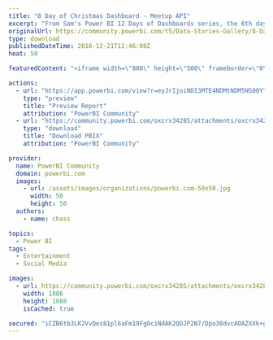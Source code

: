 ```yaml
---
title: "8 Day of Christmas Dashboard - Meetup API"
excerpt: "From Sam's Power BI 12 Days of Dashboards series, the 6th day of dashboards introduces a Meetup.com dashboard that you can use as a Meetup Group"
originalUrl: https://community.powerbi.com/t5/Data-Stories-Gallery/8-Day-of-Christmas-Dashboard-Meetup-API/m-p/105150
type: download
publishedDateTime: 2016-12-21T12:46:00Z
heat: 50

featuredContent: "<iframe width=\"800\" height=\"500\" frameborder=\"0\" src=\"https://app.powerbi.com/view?r=eyJrIjoiNDI3MTE4NDMtNDM5NS00YTVmLTgzMDMtYTkzM2E2MTI0ZjgyIiwidCI6IjA4YTBiODI0LTU2ZjktNDk4My1hYzhhLTNmZDM3M2Y2ODQ2NiIsImMiOjF9\"></iframe>"

actions:
  - url: "https://app.powerbi.com/view?r=eyJrIjoiNDI3MTE4NDMtNDM5NS00YTVmLTgzMDMtYTkzM2E2MTI0ZjgyIiwidCI6IjA4YTBiODI0LTU2ZjktNDk4My1hYzhhLTNmZDM3M2Y2ODQ2NiIsImMiOjF9"
    type: "preview"
    title: "Preview Report"
    attribution: "PowerBI Community"
  - url: "https://community.powerbi.com/oxcrx34285/attachments/oxcrx34285/DataStoriesGallery/520/2/PUG_Meetup_EN_no_Key.pbix"
    type: "download"
    title: "Download PBIX"
    attribution: "PowerBI Community"

provider:
  name: PowerBI Community
  domain: powerbi.com
  images:
    - url: /assets/images/organizations/powerbi.com-50x50.jpg
      width: 50
      height: 50
  authors:
    - name: chass

topics:
  - Power BI
tags:
  - Entertainment
  - Social Media

images:
  - url: https://community.powerbi.com/oxcrx34285/attachments/oxcrx34285/DataStoriesGallery/520/1/PBIX_Meetup_EN.JPG
    width: 1886
    height: 1088
    isCached: true

secured: "iCZB6tb3LK2VvQes81pl6aFm19FgOciNdAK2QOJP2N7/Dpo30dvcAOAZXXk+gTZvZq48l3uNIzDStpYl/ChMUGmPVoZjtetRucuAYvczvEoD0iXRkfpd/V37MlhuW8IWvuBY3tdMlonAl9We8jGDl96AUVqGJbkVI2icFRR27k8oRQSH2psD5dMsXGBQpI5dSZkjB+zrPcpHp3T1/UyX0HXOdoNj1Hr0OvlYOsrx6FuF6dW2WGJFkR5dRl9AYJUI8fqyDTKhEBquy9YhokoR4UN1TN4ml6/rN73TAFgR+R77COQE9fQIzCzJm4qEZ1rNvxPIvIWVCbrIf9BbKW1eqmNi/jZxsAS5TjxTz3u+As2jNWw4rqVD7QoozmotQsyTAhzMSWOOEk11QQBb2x8YfQ==;oM4V4nt6NifJXsj4XNsnPA=="
---
```


